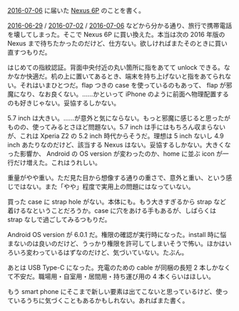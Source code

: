 [2016-07-06][] に届いた [Nexus 6P](https://www.google.co.jp/nexus/6p/) のことを書く。

[2016-06-29][] / [2016-07-02][] / [2016-07-06][] などから分かる通り、旅行で携帯電話を壊してしまった。そこで Nexus 6P に買い換えた。本当は次の 2016 年版の Nexus まで待ちたかったのだけど、仕方ない。欲しければまたそのときに買い直すつもりだ。

はじめての指紋認証。背面中央付近の丸い箇所に指をあてて unlock できる。なかなか快適だ。机の上に置いてあるとき、端末を持ち上げないと指をあてられない。それはいまひとつだ。flap つきの case を使っているのもあって、 flap が邪魔になり、なお良くない。……かといって iPhone のように前面へ物理配置するのも好きじゃない。妥協するしかない。

5.7 inch は大きい。……が意外と気にならない。もっと邪魔に感じると思ったがものの、使ってみるとさほど問題ない。5.7 inch は手にはもちろん収まらないが、これは Xperia Z2 の 5.2 inch 時代からそうだ。理想は 5 inch ないし 4.9 inch あたりなのだけど、該当する Nexus はない。妥協するしかない。大きくなった影響か、 Android の OS version が変わったのか、home に並ぶ icon が一行だけ増えた。これはうれしい。

重量がやや重い。ただ見た目から想像する通りの重さで、意外と重い、という感じではない。また「やや」程度で実用上の問題にはなっていない。

買った case に strap hole がない。本体にも。もう大きすぎるから strap など着けるなということだろうか。case に穴をあける手もあるが、しばらくは strap なしで過ごしてみるつもりだ。

Android OS version が 6.0.1 だ。権限の確認が実行時になった。install 時に悩まないのは良いのだけど、うっかり権限を許可してしまいそうで怖い。ほかはいろいろ変わっているはずなのだけど、気づいていない。たぶん。

あとは USB Type-C になった。充電のための cable が同梱の長短 2 本しかなくて不安だ。職場用・自室用・居間用・持ち運び用の 4 本くらいはほしい。

もう smart phone にそこまで新しい要素は出てこないと思っているけど、使っているうちに気づくこともあるかもしれない。あればまた書く。

[2016-06-29]: http://blog.bouzuya.net/2016/06/29/
[2016-07-02]: http://blog.bouzuya.net/2016/07/02/
[2016-07-06]: http://blog.bouzuya.net/2016/07/06/
